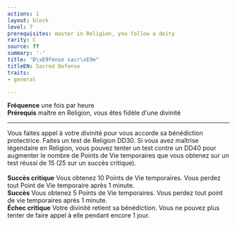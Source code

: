 ```yaml
---
actions: 1
layout: block
level: 7
prerequisites: master in Religion, you follow a deity
rarity: C
source: ??
summary: '-'
title: "D\xE9fense sacr\xE9e"
titleEN: Sacred Defense
traits:
- general

---
```


<p><span><strong>Fréquence</strong> une fois par heure<br><strong>Prérequis</strong> maître en Religion, vous êtes fidèle d'une divinité<br></span></p>
<hr>
<p>Vous faites appel à votre divinité pour vous accorde sa bénédiction protectrice. Faites un test de Religion DD30. Si vous avez maîtrise légendaire en Religion, vous pouvez tenter un test contre un DD40 pour augmenter le nombre de Points de Vie temporaires que vous obtenez sur un test réussi de 15 (25 sur un succès critique).<br><br><strong>Succès critique</strong> Vous obtenez 10 Points de Vie temporaires. Vous perdez tout Point de Vie temporaire après 1 minute.<br><strong>Succès</strong> Vous obtenez 5 Points de Vie temporaires. Vous perdez tout point de vie temporaires après 1 minute.<br><strong>Échec critique</strong> Votre divinité retient sa bénédiction. Vous ne pouvez plus tenter de faire appel à elle pendant encore 1 jour.&nbsp;</p>